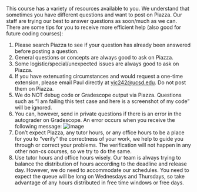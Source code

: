 This course has a variety of resources available to you. We understand that sometimes you have different questions and want to post on Piazza. Our staff are trying our best to answer questions as soon/much as we can. There are some tips for you to receive more efficient help (also good for future coding courses):

1. Please search Piazza to see if your question has already been answered before posting a question.
2. General questions or concepts are always good to ask on Piazza.
3. Some logistic/special/unexpected issues are always good to ask on Piazza.
4. If you have extenuating circumstances and would request a one-time extension, please email Paul directly at yic242@ucsd.edu. Do not post them on Piazza.
5. We do NOT debug code or Gradescope output via Piazza. Questions such as “I am failing this test case and here is a screenshot of my code” will be ignored.
6. You can, however, send in private questions if there is an error in the autograder on Gradescope. An error occurs when you receive the following message: ![image](https://github.com/CaoAssignments/guides/assets/47510212/741a7160-824e-43e8-baa7-d742380060d8)
7. Don’t expect Piazza, any tutor hours, or any office hours to be a place for you to “verify” the correctness of your work, we help to guide you through or correct your problems. The verification will not happen in any other non-cs courses, so we try to do the same.
8. Use tutor hours and office hours wisely. Our team is always trying to balance the distribution of hours according to the deadline and release day. However, we do need to accommodate our schedules. You need to expect the queue will be long on Wednesdays and Thursdays, so take advantage of any hours distributed in free time windows or free days.
